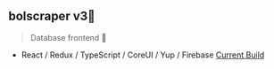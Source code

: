 ## bolscraper v3🚀

> Database frontend 🚧

- React / Redux / TypeScript / CoreUI / Yup / Firebase
  [Current Build](http://bol-v3.surge.sh/)